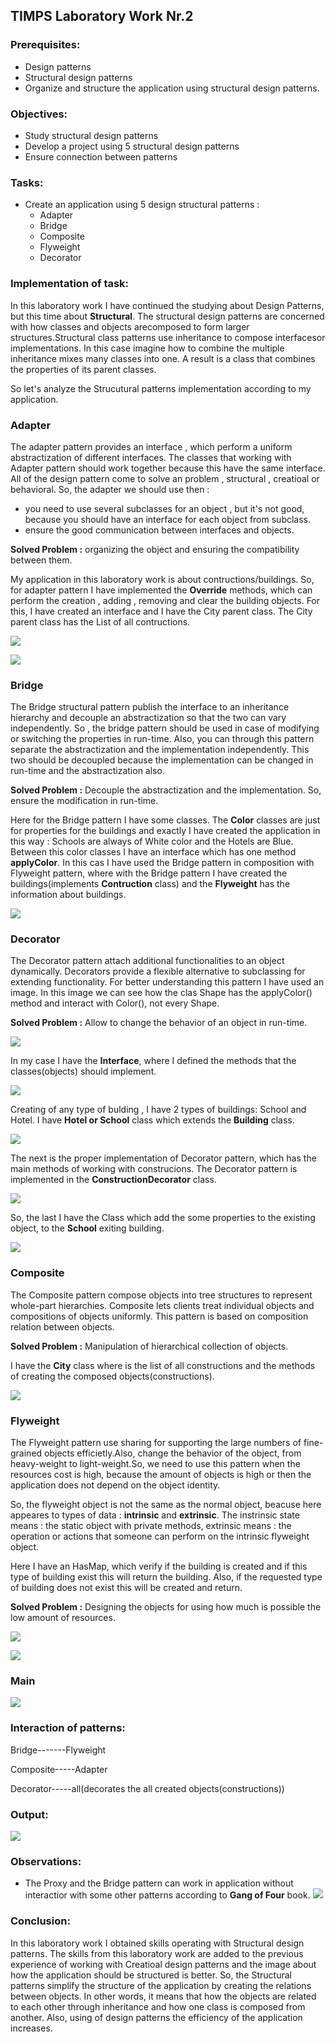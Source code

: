 ## TIMPS Laboratory Work Nr.2


### Prerequisites:
  - Design patterns
  - Structural design patterns
  - Organize and structure the application using structural design patterns.

### Objectives:
  - Study structural design patterns
  - Develop a project using 5 structural design patterns
  - Ensure connection between patterns
 
 ### Tasks: 
 -  Create an application using 5 design structural patterns : 
    - Adapter
    - Bridge
    - Composite
    - Flyweight
    - Decorator 
    
 ### Implementation of task: 
 
 In this laboratory work I have continued the studying about Design Patterns, but this time about **Structural**. The structural design patterns are concerned with how classes and objects arecomposed to form larger structures.Structural class patterns use inheritance to compose interfacesor implementations. In this case imagine how to combine the multiple inheritance mixes many classes into one. A result is a class that combines the properties of its parent classes. 
 
 So let's analyze the Strucutural patterns implementation according to my application.
 
 ### Adapter
 
 The adapter pattern provides an interface , which perform a uniform abstractization of different interfaces. The classes that working with Adapter pattern should work together because this have the same interface. All of the design pattern come to solve an problem , structural , creatioal or behavioral. So, the adapter we should use then : 
 - you need to use several subclasses for an object , but it's not good, because you should have an interface for each object from subclass.
 - ensure the good communication between interfaces and objects. 
 
 **Solved Problem :** organizing the object and ensuring the compatibility between them.
 
 My application in this laboratory work is about contructions/buildings. So, for adapter pattern I have implemented the **Override** methods, which can perform the creation , adding , removing and clear the building objects. For this, I have created an interface and I have the City parent class. The City parent class has the List of all contructions. 
 
 ![](https://github.com/gzaharia/TIMPS/blob/master/lab2_tmps/Screens/targetIterface.PNG)
 
 ![](https://github.com/gzaharia/TIMPS/blob/master/lab2_tmps/Screens/Adapter.PNG) 
 
 ### Bridge 
 
 The Bridge structural pattern publish the interface to an inheritance hierarchy and decouple an abstractization so that the two can vary independently. So , the bridge pattern should be used in case of modifying or switching the properties in run-time. Also, you can through this pattern separate the abstractization and the implementation independently. This two should be decoupled because the implementation can be changed in run-time and the abstractization also. 
 
 **Solved Problem :** Decouple the abstractization and the implementation. So, ensure the modification in run-time.
 
 Here for the Bridge pattern I have some classes. The **Color** classes are just for properties for the buildings and exactly I have created the application in this way : Schools are always of White color and the Hotels are Blue. Between this color classes I have an interface which has one method **applyColor**. 
 In this cas I have used the Bridge pattern in composition with Flyweight pattern, where  with the Bridge pattern I have created the buildings(implements **Contruction** class) and the **Flyweight** has the information about buildings. 
 
 ![](https://github.com/gzaharia/TIMPS/blob/master/lab2_tmps/Screens/bridge.PNG) 
 
 ### Decorator 
 
 The Decorator pattern attach additional functionalities to an object dynamically. Decorators provide a flexible alternative to subclassing for extending functionality. For better understanding this pattern I have used an image. In this image we can see how the clas Shape has the applyColor() method and interact with Color(), not every Shape. 
 
 **Solved Problem :** Allow to change the behavior of an object in run-time.
 
 ![](https://github.com/gzaharia/TIMPS/blob/master/lab2_tmps/Screens/decorator_image.png) 
 
 In my case I have the **Interface**, where I defined the methods that the classes(objects) should implement. 
 
 ![](https://github.com/gzaharia/TIMPS/blob/master/lab2_tmps/Screens/decorator_interface.PNG) 
 
 Creating of any type of bulding , I have 2 types of buildings: School and Hotel. I have **Hotel or School** class which extends the **Building** class. 
 
 ![](https://github.com/gzaharia/TIMPS/blob/master/lab2_tmps/Screens/decorator_class.PNG) 
 
 The next is the proper implementation of Decorator pattern, which has the main methods of working with construcions. The Decorator pattern is implemented in the **ConstructionDecorator** class. 
 
 ![](https://github.com/gzaharia/TIMPS/blob/master/lab2_tmps/Screens/decorator.PNG) 
 
 So, the last I have the Class which add the some properties to the existing object, to the **School** exiting building. 
 
 ![](https://github.com/gzaharia/TIMPS/blob/master/lab2_tmps/Screens/apply_decorator.PNG)
 
 
 ### Composite 
 
 The Composite pattern compose objects into tree structures to represent whole-part hierarchies. Composite lets clients treat individual objects and compositions of objects uniformly. This pattern is based on composition relation between objects. 
 
 **Solved Problem :** Manipulation of hierarchical collection of objects. 
 
 I have the **City** class where is the list of all constructions and the methods of creating the composed objects(constructions). 
 
 ![](https://github.com/gzaharia/TIMPS/blob/master/lab2_tmps/Screens/composite.PNG) 
 
 ### Flyweight 
 
 The Flyweight pattern use sharing for supporting the large numbers of fine-grained objects efficietly.Also, change the behavior of the object, from heavy-weight to light-weight.So, we need to use this pattern when the resources cost is high, because the amount of objects is high or then the application does not depend on the object identity.
 
 So, the flyweight object is not the same as the normal object, beacuse here appeares to types of data : **intrinsic** and **extrinsic**. The instrinsic state means : the static object with private methods, extrinsic means : the operation or actions that someone can perform on the intrinsic flyweight object. 
 
 Here I have an HasMap, which verify if the building is created and if this type of building exist this will return the building. Also, if the requested type of building does not exist this will be created and return.
 
 
 **Solved Problem :** Designing the objects for using how much is possible the low amount of resources. 
 
 ![](https://github.com/gzaharia/TIMPS/blob/master/lab2_tmps/Screens/flyweght_image.PNG)
 
![](https://github.com/gzaharia/TIMPS/blob/master/lab2_tmps/Screens/flyweight.PNG)

### Main

![](https://github.com/gzaharia/TIMPS/blob/master/lab2_tmps/Screens/main.PNG)

### Interaction of patterns:

Bridge-------Flyweight

Composite-----Adapter 

Decorator-----all(decorates the all created objects(constructions))


### Output:

![](https://github.com/gzaharia/TIMPS/blob/master/lab2_tmps/Screens/output.PNG) 

### Observations:
- The Proxy and the Bridge pattern can work in application without interactior with some other patterns according to **Gang of Four** book.
![](https://github.com/gzaharia/TIMPS/blob/master/lab2_tmps/Screens/Interactions.PNG)


### Conclusion:
In this laboratory work I obtained skills operating with Structural design patterns. The skills from this laboratory work are added to the previous experience of working with Creatioal design patterns and the image about how the application should be structured is better. So, the Structural patterns simplify the structure of the application by creating the relations between objects. In other words, it means that how the objects are related to each other through inheritance  and how one class is composed from another. Also, using of design patterns the efficiency of the application increases.
